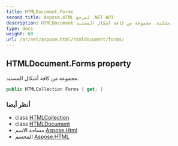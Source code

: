 ```yaml
---
title: HTMLDocument.Forms
second_title: Aspose.HTML لمرجع .NET API
description: HTMLDocument ملكية. مجموعة من كافة أشكال المستند.
type: docs
weight: 60
url: /ar/net/aspose.html/htmldocument/forms/
---
```

## HTMLDocument.Forms property

مجموعة من كافة أشكال المستند.

```csharp
public HTMLCollection Forms { get; }
```

### أنظر أيضا

* class [HTMLCollection](../../../aspose.html.collections/htmlcollection/)
* class [HTMLDocument](../)
* مساحة الاسم [Aspose.Html](../../htmldocument/)
* المجسم [Aspose.HTML](../../../)


